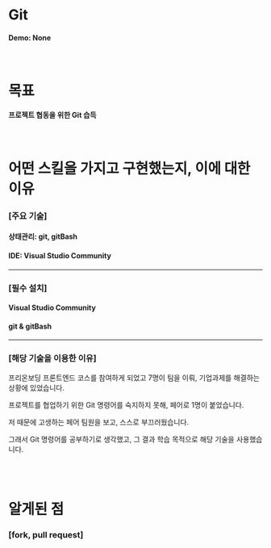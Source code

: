 # Git
#### Demo: None
<br>

# 목표
#### 프로젝트 협동을 위한 Git 습득 
<br>

# 어떤 스킬을 가지고 구현했는지, 이에 대한 이유
### [주요 기술]
#### 상태관리: git, gitBash
#### IDE: Visual Studio Community
<hr>

### [필수 설치]
#### Visual Studio Community
#### git & gitBash
<hr>

### [해당 기술을 이용한 이유]
<p>프리온보딩 프론트엔드 코스를 참여하게 되었고 7명이 팀을 이뤄, 기업과제를 해결하는 상황에 있었습니다.</p>
<p>프로젝트를 협업하기 위한 Git 명령어를 숙지하지 못해, 페어로 1명이 붙었습니다.</p>
<p>저 때문에 고생하는 페어 팀원을 보고, 스스로 부끄러웠습니다. </p>
<p>그래서 Git 명령어를 공부하기로 생각했고, 그 결과 학습 목적으로 해당 기술을 사용했습니다.</p>
<br><br>

# 알게된 점
### [fork, pull request]
#### 
```

```
